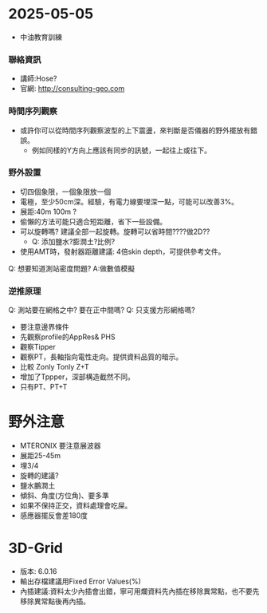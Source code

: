# 2025-05-05
+ 中油教育訓練

### 聯絡資訊
+ 講師:Hose?
+ 官網: http://consulting-geo.com


### 時間序列觀察
+ 或許你可以從時間序列觀察波型的上下震盪，來判斷是否儀器的野外擺放有錯誤。
  + 例如同樣的Y方向上應該有同步的訊號，一起往上或往下。


### 野外設置
+ 切四個象限，一個象限放一個
+ 電極，至少50cm深。經驗，有電力線要埋深一點，可能可以改善3%。
+ 展距:40m 100m ?
+ 偷懶的方法可能只適合短距離，省下一些設備。
+ 可以旋轉嗎? 建議全部一起旋轉。旋轉可以省時間????做2D??
  + Q: 添加鹽水?膨潤土?比例?
+ 使用AMT時，發射器距離建議: 4倍skin depth，可提供參考文件。

Q: 想要知道測站密度問題? A:做數值模擬

### 逆推原理
Q: 測站要在網格之中? 要在正中間嗎? 
Q: 只支援方形網格嗎?
+ 要注意邊界條件
+ 先觀察profile的AppRes& PHS
+ 觀察Tipper
+ 觀察PT，長軸指向電性走向。提供資料品質的暗示。
+ 比較 Zonly Tonly Z+T
+ 增加了Tppper，深部構造截然不同。
+ 只有PT、PT+T


# 野外注意
+ MTERONIX 要注意展波器
+ 展距25-45m
+ 埋3/4
+ 旋轉的建議?
+ 鹽水鵬潤土
+ 傾斜、角度(方位角)、要多準
+ 如果不保持正交，資料處理會吃屎。
+ 感應器擺反會差180度

# 3D-Grid
+ 版本: 6.0.16
+ 輸出存檔建議用Fixed Error Values(%)
+ 內插建議:資料太少內插會出錯，寧可用爛資料先內插在移除異常點，也不要先移除異常點後再內插。
